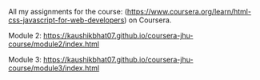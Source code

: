All my assignments for the course: (https://www.coursera.org/learn/html-css-javascript-for-web-developers) on Coursera.

Module 2: https://kaushikbhat07.github.io/coursera-jhu-course/module2/index.html

Module 3: https://kaushikbhat07.github.io/coursera-jhu-course/module3/index.html
